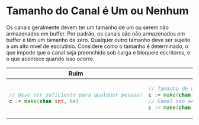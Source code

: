 # Tamanho do Canal é Um ou Nenhum

Os canais geralmente devem ter um tamanho de um ou serem não armazenados em buffer. Por padrão,
os canais são não armazenados em buffer e têm um tamanho de zero. Qualquer outro tamanho
deve ser sujeito a um alto nível de escrutínio. Considere como o tamanho é
determinado, o que impede que o canal seja preenchido sob carga e bloqueie
escritores, e o que acontece quando isso ocorre.

<table>
<thead><tr><th>Ruim</th><th>Bom</th></tr></thead>
<tbody>
<tr><td>

```go
// Deve ser suficiente para qualquer pessoa!
c := make(chan int, 64)
```

</td><td>

```go
// Tamanho de um
c := make(chan int, 1) // ou
// Canal não armazenado em buffer, tamanho zero
c := make(chan int)
```

</td></tr>
</tbody></table>
